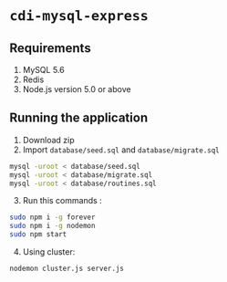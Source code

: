 # `cdi-mysql-express`

Requirements
-----
1. MySQL 5.6
2. Redis
3. Node.js version 5.0 or above

## Running the application
1. Download zip
2. Import `database/seed.sql` and `database/migrate.sql`
  ```sh
  mysql -uroot < database/seed.sql
  mysql -uroot < database/migrate.sql
  mysql -uroot < database/routines.sql
  ```

3. Run this commands :
  ```sh
  sudo npm i -g forever
  sudo npm i -g nodemon
  sudo npm start
  ```

4. Using cluster:
  ```sh
  nodemon cluster.js server.js
  ```

<!-- ## Special Thanks
(https://www.bithound.io/github/anyTV/anytv-node-boilerplate), especially rvnjl <3 -->
